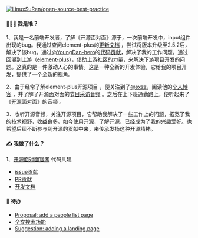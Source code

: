 [![LinuxSuRen/open-source-best-practice](https://img.shields.io/static/v1?label=OSBP&message=%E5%BC%80%E6%BA%90%E6%9C%80%E4%BD%B3%E5%AE%9E%E8%B7%B5&color=blue)](https://github.com/LinuxSuRen/open-source-best-practice)
#### 👨🏻‍💻 我是谁？

1、我是一名前端开发者，了解《开源面对面》源于，一次前端开发中，input组件出现的bug。我通过查阅element-plus的[更新文档](https://element-plus.gitee.io/zh-CN/guide/changelog.html) ，尝试将版本升级至2.5.2后，解决了该bug。通过[@YoungDan-hero](https://github.com/YoungDan-hero)的[代码贡献](https://github.com/element-plus/element-plus/pull/15514)，解决了我的工作问题。通过回溯到上游（[element-plus](https://github.com/element-plus/element-plus)），借助上游社区的力量，来解决下游项目开发的问题。这真的是一件激动人心的事情。这是一种全新的开发体验，它给我的项目开发，提供了一个全新的视角。

2、由于经常了解element-plus开源项目 ，便关注到了[@sxzz](https://github.com/sxzz)，阅读他的[个人博客](https://xlog.sxzz.moe/) ，并了解了开源面对面的[节目采访音频](https://osf2f.net/episode/S01E16) 。之后在上下班通勤路上，便听起来了《[开源面对面](https://osf2f.net/)》的音频 。

3、收听开源音频，关注开源项目，它帮助我解决了一些工作上的问题，拓宽了我的技术视野，收益良多。如今使用开源，了解开源，已经成为了我的兴趣爱好。也希望后续不断参与到开源的贡献中来，来传承发扬这种开源精神。


#### ✍️ 我做了什么？

1、[开源面对面官网](https://github.com/opensource-f2f/website) 代码共建
* [issue贡献](https://github.com/opensource-f2f/website/issues/created_by/xiaowangxiaowang256256)
* [PR贡献](https://github.com/opensource-f2f/website/pulls?q=is%3Apr+author%3Axiaowangxiaowang256256)
* [开发文档](https://shimo.im/docs/ZzkLM15j7mTG7yAQ/)

#### 📝 待办

* [Proposal: add a people list page](https://github.com/opensource-f2f/website/issues/76)
* [全文搜索功能](https://github.com/opensource-f2f/website/issues/70)
* [Suggestion: adding a landing page](https://github.com/opensource-f2f/website/issues/54)


